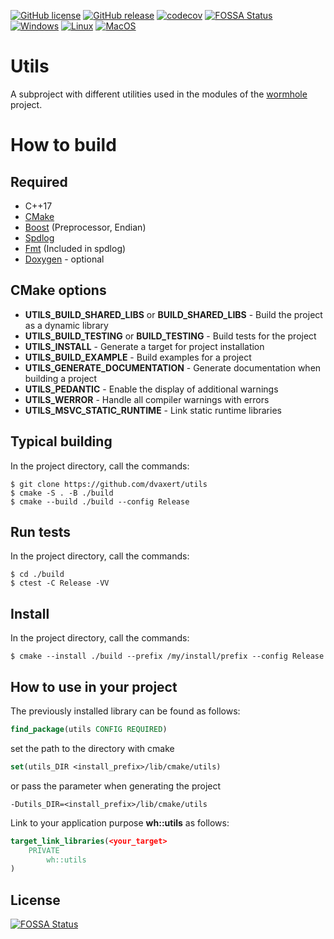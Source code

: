 [![GitHub license](https://badgen.net/github/license/dvaxert/utils)](https://github.com/dvaxert/utils/blob/master/LICENSE)
[![GitHub release](https://img.shields.io/github/release/dvaxert/utils.svg)](https://github.com/dvaxert/utils/releases/)
[![codecov](https://codecov.io/gh/dvaxert/utils/branch/develop/graph/badge.svg?token=ZFXIHQOBO7)](https://codecov.io/gh/dvaxert/utils)
[![FOSSA Status](https://app.fossa.com/api/projects/git%2Bgithub.com%2Fdvaxert%2Futils.svg?type=shield)](https://app.fossa.com/projects/git%2Bgithub.com%2Fdvaxert%2Futils?ref=badge_shield)  
[![Windows](https://github.com/dvaxert/utils/actions/workflows/windows.yml/badge.svg?branch=master)](https://github.com/dvaxert/utils/actions/workflows/windows.yml)
[![Linux](https://github.com/dvaxert/utils/actions/workflows/linux.yml/badge.svg?branch=master)](https://github.com/dvaxert/utils/actions/workflows/linux.yml)
[![MacOS](https://github.com/dvaxert/utils/actions/workflows/macos.yml/badge.svg?branch=master)](https://github.com/dvaxert/utils/actions/workflows/macos.yml)


# Utils
A subproject with different utilities used in the modules of the [wormhole](https://github.com/dvaxert/wormhole) project.

# How to build

## Required
* C++17
* [CMake](https://cmake.org/)
* [Boost](https://www.boost.org/) (Preprocessor, Endian)
* [Spdlog](https://github.com/gabime/spdlog)
* [Fmt](https://github.com/fmtlib/fmt) (Included in spdlog)
* [Doxygen](https://doxygen.nl/) - optional

## CMake options

* **UTILS_BUILD_SHARED_LIBS** or **BUILD_SHARED_LIBS** - Build the project as a dynamic library
* **UTILS_BUILD_TESTING** or **BUILD_TESTING** - Build tests for the project
* **UTILS_INSTALL** - Generate a target for project installation
* **UTILS_BUILD_EXAMPLE** - Build examples for a project
* **UTILS_GENERATE_DOCUMENTATION** - Generate documentation when building a project
* **UTILS_PEDANTIC** - Enable the display of additional warnings
* **UTILS_WERROR** - Handle all compiler warnings with errors
* **UTILS_MSVC_STATIC_RUNTIME** - Link static runtime libraries

## Typical building

In the project directory, call the commands:
```
$ git clone https://github.com/dvaxert/utils
$ cmake -S . -B ./build
$ cmake --build ./build --config Release
```

## Run tests

In the project directory, call the commands:
```
$ cd ./build
$ ctest -C Release -VV
```

## Install

In the project directory, call the commands:
```
$ cmake --install ./build --prefix /my/install/prefix --config Release
```

## How to use in your project

The previously installed library can be found as follows:

```cmake
find_package(utils CONFIG REQUIRED)
```

set the path to the directory with cmake
```cmake
set(utils_DIR <install_prefix>/lib/cmake/utils)
```
or pass the parameter when generating the project
```
-Dutils_DIR=<install_prefix>/lib/cmake/utils
```

Link to your application purpose **wh::utils** as follows:
```cmake
target_link_libraries(<your_target>
    PRIVATE
        wh::utils
)
```


## License
[![FOSSA Status](https://app.fossa.com/api/projects/git%2Bgithub.com%2Fdvaxert%2Futils.svg?type=large)](https://app.fossa.com/projects/git%2Bgithub.com%2Fdvaxert%2Futils?ref=badge_large)